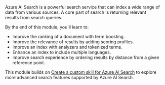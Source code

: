 Azure AI Search is a powerful search service that can index a wide range of data from various sources. A core part of search is returning relevant results from search queries.

By the end of this module, you'll learn to:

- Improve the ranking of a document with term boosting.
- Improve the relevance of results by adding scoring profiles.
- Improve an index with analyzers and tokenized terms.
- Enhance an index to include multiple languages.
- Improve search experience by ordering results by distance from a given reference point.

This module builds on [Create a custom skill for Azure AI Search](/training/modules/create-enrichment-pipeline-azure-cognitive-search) to explore more advanced search features supported by Azure AI Search.
